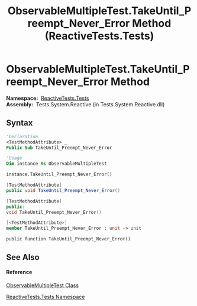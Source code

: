﻿---
title: ObservableMultipleTest.TakeUntil_Preempt_Never_Error Method  (ReactiveTests.Tests)
TOCTitle: TakeUntil_Preempt_Never_Error Method
ms:assetid: M:ReactiveTests.Tests.ObservableMultipleTest.TakeUntil_Preempt_Never_Error
ms:mtpsurl: https://msdn.microsoft.com/en-us/library/reactivetests.tests.observablemultipletest.takeuntil_preempt_never_error(v=VS.103)
ms:contentKeyID: 36620989
ms.date: 06/28/2011
mtps_version: v=VS.103
f1_keywords:
- ReactiveTests.Tests.ObservableMultipleTest.TakeUntil_Preempt_Never_Error
dev_langs:
- CSharp
- JScript
- VB
- FSharp
- c++
---

# ObservableMultipleTest.TakeUntil\_Preempt\_Never\_Error Method

**Namespace:**  [ReactiveTests.Tests](hh289046\(v=vs.103\).md)  
**Assembly:**  Tests.System.Reactive (in Tests.System.Reactive.dll)

## Syntax

``` vb
'Declaration
<TestMethodAttribute> _
Public Sub TakeUntil_Preempt_Never_Error
```

``` vb
'Usage
Dim instance As ObservableMultipleTest

instance.TakeUntil_Preempt_Never_Error()
```

``` csharp
[TestMethodAttribute]
public void TakeUntil_Preempt_Never_Error()
```

``` c++
[TestMethodAttribute]
public:
void TakeUntil_Preempt_Never_Error()
```

``` fsharp
[<TestMethodAttribute>]
member TakeUntil_Preempt_Never_Error : unit -> unit 
```

``` jscript
public function TakeUntil_Preempt_Never_Error()
```

## See Also

#### Reference

[ObservableMultipleTest Class](hh303586\(v=vs.103\).md)

[ReactiveTests.Tests Namespace](hh289046\(v=vs.103\).md)

